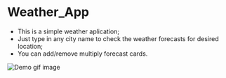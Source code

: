# Weather_App

- This is a simple weather aplication;
- Just type in any city name to check the weather forecasts for desired location;
- You can add/remove multiply forecast cards.

![Demo gif image](Demo.gif)


